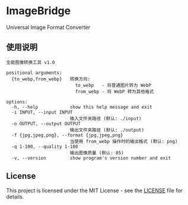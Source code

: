 # ImageBridge
Universal Image Format Converter

## 使用说明
```
全能图像转换工具 v1.0

positional arguments:
  {to_webp,from_webp}   转换方向:
                          to_webp   - 将普通图片转为 WebP
                          from_webp - 将 WebP 转为其他格式

options:
  -h, --help            show this help message and exit
  -i INPUT, --input INPUT
                        输入文件夹路径 (默认: ./input)
  -o OUTPUT, --output OUTPUT
                        输出文件夹路径 (默认: ./output)
  -f {jpg,jpeg,png}, --format {jpg,jpeg,png}
                        当使用 from_webp 操作时的输出格式 (默认: png)
  -q 1-100, --quality 1-100
                        输出图像质量 (默认: 85)
  -v, --version         show program's version number and exit
```

## License

This project is licensed under the MIT License - see the [LICENSE](LICENSE) file for details.